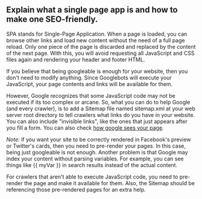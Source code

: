 ## Explain what a single page app is and how to make one SEO-friendly.

SPA stands for Single-Page Application. When a page is loaded, you can browse other links and load new content without the need of a full page reload. Only one piece of the page is discarded and replaced by the content of the next page. With this, you will avoid requesting all JavaScript and CSS files again and rendering your header and footer HTML.

If you believe that being googleable is enough for your website, then you don't need to modify anything. Since Googlebots will execute your JavaScript, your page contents and links will be available for them.

However, Google recognizes that some JavaScript code may not be executed if its too complex or arcane. So, what you can do to help Google (and every crawler), is to add a Sitemap file named sitemap.xml at your web server root directory to tell crawlers what links do you have in your website. You can also include "invisible links", like the ones that just appears after you fill a form. You can also check [how google sees your page](https://www.google.com/webmasters/tools/googlebot-fetch).

*Note:* if you want your site to be correctly rendered in Facebook's preview or Twitter's cards, then you need to pre-render your pages. In this case, being just googleable is not enough. Another problem is that Google may index your content without parsing variables. For example, you can see things like {{ myVar }} in search results instead of the actual content.

For crawlers that aren't able to execute JavaScript code, you need to pre-render the page and make it available for them. Also, the Sitemap should be referencing those pre-rendered pages for an extra help.
